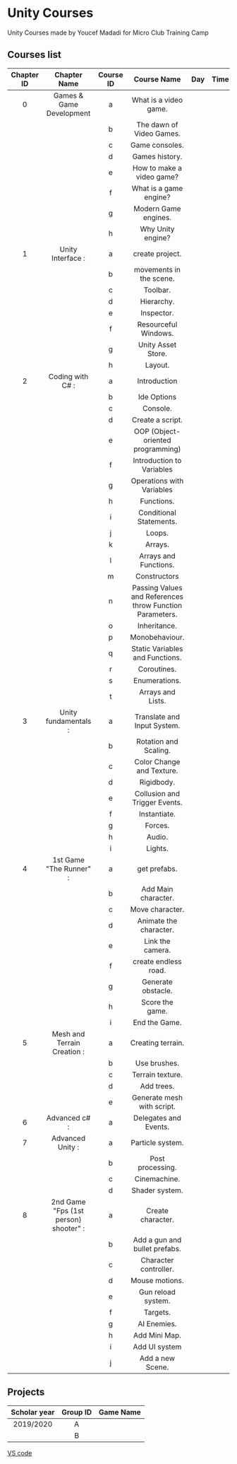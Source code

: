 # Unity Courses

Unity Courses made by Youcef Madadi for Micro Club Training Camp

## Courses list

| Chapter ID  |              Chapter Name             | Course ID |                        Course Name                       | Day | Time |
|:-----------:|:-------------------------------------:|:---------:|:--------------------------------------------------------:|:---:|:----:|
|      0      | Games & Game Development              |     a     | What is a video game.                                    |     |      |
|             |                                       |     b     | The dawn of Video Games.                                 |     |      |
|             |                                       |     c     | Game consoles.                                           |     |      |
|             |                                       |     d     | Games history.                                           |     |      |
|             |                                       |     e     | How to make a video game?                                |     |      |
|             |                                       |     f     | What is a game engine?                                   |     |      |
|             |                                       |     g     | Modern Game engines.                                     |     |      |
|             |                                       |     h     | Why Unity engine?                                        |     |      |
|      1      | Unity Interface :                     |     a     | create project.                                          |     |      |
|             |                                       |     b     | movements in the scene.                                  |     |      |
|             |                                       |     c     | Toolbar.                                                 |     |      |
|             |                                       |     d     | Hierarchy.                                               |     |      |
|             |                                       |     e     | Inspector.                                               |     |      |
|             |                                       |     f     | Resourceful Windows.                                     |     |      |
|             |                                       |     g     | Unity Asset Store.                                       |     |      |
|             |                                       |     h     | Layout.                                                  |     |      |
|      2      | Coding with C# :                      |     a     | Introduction                                             |     |      |
|             |                                       |     b     | Ide Options                                              |     |      |
|             |                                       |     c     | Console.                                                 |     |      |
|             |                                       |     d     | Create a script.                                         |     |      |
|             |                                       |     e     | OOP (Object-oriented programming)                        |     |      |
|             |                                       |     f     | Introduction to Variables                                |     |      |
|             |                                       |     g     | Operations with Variables                                |     |      |
|             |                                       |     h     | Functions.                                               |     |      |
|             |                                       |     i     | Conditional Statements.                                  |     |      |
|             |                                       |     j     | Loops.                                                   |     |      |
|             |                                       |     k     | Arrays.                                                  |     |      |
|             |                                       |     l     | Arrays and Functions.                                    |     |      |
|             |                                       |     m     | Constructors                                             |     |      |
|             |                                       |     n     | Passing Values and References throw Function Parameters. |     |      |
|             |                                       |     o     | Inheritance.                                             |     |      |
|             |                                       |     p     | Monobehaviour.                                           |     |      |
|             |                                       |     q     | Static Variables and Functions.                          |     |      |
|             |                                       |     r     | Coroutines.                                              |     |      |
|             |                                       |     s     | Enumerations.                                            |     |      |
|             |                                       |     t     | Arrays and Lists.                                        |     |      |
|      3      | Unity fundamentals :                  |     a     | Translate and Input System.                              |     |      |
|             |                                       |     b     | Rotation and Scaling.                                    |     |      |
|             |                                       |     c     | Color Change and Texture.                                |     |      |
|             |                                       |     d     | Rigidbody.                                               |     |      |
|             |                                       |     e     | Collusion and Trigger Events.                            |     |      |
|             |                                       |     f     | Instantiate.                                             |     |      |
|             |                                       |     g     | Forces.                                                  |     |      |
|             |                                       |     h     | Audio.                                                   |     |      |
|             |                                       |     i     | Lights.                                                  |     |      |
|      4      | 1st Game "The Runner" :               |     a     | get prefabs.                                             |     |      |
|             |                                       |     b     | Add Main character.                                      |     |      |
|             |                                       |     c     | Move character.                                          |     |      |
|             |                                       |     d     | Animate the character.                                   |     |      |
|             |                                       |     e     | Link the camera.                                         |     |      |
|             |                                       |     f     | create endless road.                                     |     |      |
|             |                                       |     g     | Generate obstacle.                                       |     |      |
|             |                                       |     h     | Score the game.                                          |     |      |
|             |                                       |     i     | End the Game.                                            |     |      |
|      5      | Mesh and Terrain Creation :           |     a     | Creating terrain.                                        |     |      |
|             |                                       |     b     | Use brushes.                                             |     |      |
|             |                                       |     c     | Terrain texture.                                         |     |      |
|             |                                       |     d     | Add trees.                                               |     |      |
|             |                                       |     e     | Generate mesh with script.                               |     |      |
|      6      | Advanced c# :                         |     a     | Delegates and Events.                                    |     |      |
|      7      | Advanced Unity :                      |     a     | Particle system.                                         |     |      |
|             |                                       |     b     | Post processing.                                         |     |      |
|             |                                       |     c     | Cinemachine.                                             |     |      |
|             |                                       |     d     | Shader system.                                           |     |      |
|      8      | 2nd Game "Fps (1st person) shooter" : |     a     | Create character.                                        |     |      |
|             |                                       |     b     | Add a gun and bullet prefabs.                            |     |      |
|             |                                       |     c     | Character controller.                                    |     |      |
|             |                                       |     d     | Mouse motions.                                           |     |      |
|             |                                       |     e     | Gun reload system.                                       |     |      |
|             |                                       |     f     | Targets.                                                 |     |      |
|             |                                       |     g     | AI Enemies.                                              |     |      |
|             |                                       |     h     | Add Mini Map.                                            |     |      |
|             |                                       |     i     | Add UI system                                            |     |      |
|             |                                       |     j     | Add a new Scene.                                         |     |      |

## Projects

| Scholar year | Group ID | Game Name |
|:------------:|:--------:|-----------|
|   2019/2020  |     A    |           |
|              |     B    |           |

[VS code](https://code.visualstudio.com/docs/other/unity#_enabling-code-completion-for-recent-versions-of-unity)